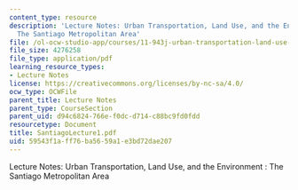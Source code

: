 ```yaml
---
content_type: resource
description: 'Lecture Notes: Urban Transportation, Land Use, and the Environment :
  The Santiago Metropolitan Area'
file: /ol-ocw-studio-app/courses/11-943j-urban-transportation-land-use-and-the-environment-spring-2002/59543f1aff76ba5659a1e3bd72dae207_SantiagoLecture1.pdf
file_size: 4276258
file_type: application/pdf
learning_resource_types:
- Lecture Notes
license: https://creativecommons.org/licenses/by-nc-sa/4.0/
ocw_type: OCWFile
parent_title: Lecture Notes
parent_type: CourseSection
parent_uid: d94c6824-766e-f0dc-d714-c88bc9fd0fdd
resourcetype: Document
title: SantiagoLecture1.pdf
uid: 59543f1a-ff76-ba56-59a1-e3bd72dae207
---
```

Lecture Notes: Urban Transportation, Land Use, and the Environment : The Santiago Metropolitan Area